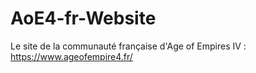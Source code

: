 # AoE4-fr-Website
Le site de la communauté française d'Age of Empires IV :
https://www.ageofempire4.fr/
